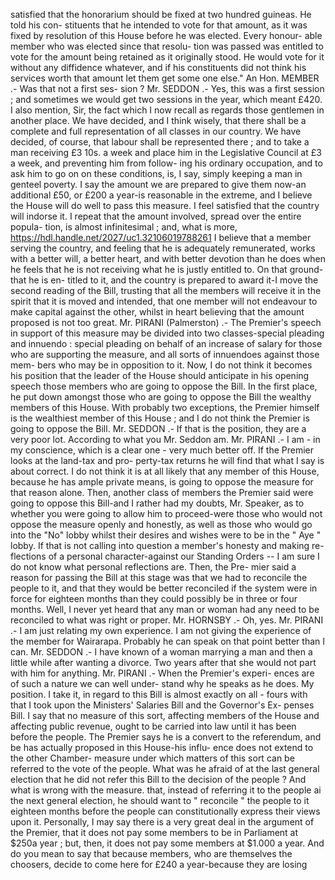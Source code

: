 satisfied that the honorarium should be fixed at two hundred guineas. He told his con- stituents that he intended to vote for that amount, as it was fixed by resolution of this House before he was elected. Every honour- able member who was elected since that resolu- tion was passed was entitled to vote for the amount being retained as it originally stood. He would vote for it without any diffidence whatever, and if his constituents did not think his services worth that amount let them get some one else." An Hon. MEMBER .- Was that not a first ses- sion ? Mr. SEDDON .- Yes, this was a first session ; and sometimes we would get two sessions in the year, which meant £420. I also mention, Sir, the fact which I now recall as regards those gentlemen in another place. We have decided, and I think wisely, that there shall be a complete and full representation of all classes in our country. We have decided, of course, that labour shall be represented there ; and to take a man receiving £3 10s. a week and place him in the Legislative Council at £3 a week, and preventing him from follow- ing his ordinary occupation, and to ask him to go on on these conditions, is, I say, simply keeping a man in genteel poverty. I say the amount we are prepared to give them now-an additional £50, or £200 a year-is reasonable in the extreme, and I believe the House will do well to pass this measure. I feel satisfied that the country will indorse it. I repeat that the amount involved, spread over the entire popula- tion, is almost infinitesimal ; and, what is more, https://hdl.handle.net/2027/uc1.32106019788261 I believe that a member serving the country, and feeling that he is adequately remunerated, works with a better will, a better heart, and with better devotion than he does when he feels that he is not receiving what he is justly entitled to. On that ground-that he is en- titled to it, and the country is prepared to award it-I move the second reading of the Bill, trusting that all the members will receive it in the spirit that it is moved and intended, that one member will not endeavour to make capital against the other, whilst in heart believing that the amount proposed is not too great. Mr. PIRANI (Palmerston) .- The Premier's speech in support of this measure may be divided into two classes-special pleading and innuendo : special pleading on behalf of an increase of salary for those who are supporting the measure, and all sorts of innuendoes against those mem- bers who may be in opposition to it. Now, I do not think it becomes his position that the leader of the House should anticipate in his opening speech those members who are going to oppose the Bill. In the first place, he put down amongst those who are going to oppose the Bill the wealthy members of this House. With probably two exceptions, the Premier himself is the wealthiest member of this House ; and I do not think the Premier is going to oppose the Bill. Mr. SEDDON .- If that is the position, they are a very poor lot. According to what you Mr. Seddon am. Mr. PIRANI .- I am - in my conscience, which is a clear one - very much better off. If the Premier looks at the land-tax and pro- perty-tax returns he will find that what I say is about correct. I do not think it is at all likely that any member of this House, because he has <!-- PageHeader=". ." --> ample private means, is going to oppose the measure for that reason alone. Then, another <!-- PageHeader="1" --> class of members the Premier said were going to oppose this Bill-and I rather had my doubts, Mr. Speaker, as to whether you were going to allow him to proceed-were those who would not oppose the measure openly and honestly, as well as those who would go into the "No" lobby whilst their desires and wishes were to be in the " Aye " lobby. If that is not calling into question a member's honesty and making re- flections of a personal character-against our Standing Orders -- I am sure I do not know what personal reflections are. Then, the Pre- mier said a reason for passing the Bill at this stage was that we had to reconcile the people to it, and that they would be better reconciled if the system were in force for eighteen months than they could possibly be in three or four months. Well, I never yet heard that any man or woman had any need to be reconciled to what was right or proper. Mr. HORNSBY .- Oh, yes. Mr. PIRANI .- I am just relating my own experience. I am not giving the experience of the member for Wairarapa. Probably he can speak on that point better than I can. Mr. SEDDON .- I have known of a woman marrying a man and then a little while after wanting a divorce. Two years after that she would not part with him for anything. Mr. PIRANI .- When the Premier's experi- ences are of such a nature we can well under- stand why he speaks as he does. My position. I take it, in regard to this Bill is almost exactly on all - fours with that I took upon the Ministers' Salaries Bill and the Governor's Ex- penses Bill. I say that no measure of this sort, affecting members of the House and affecting public revenue, ought to be carried into law until it has been before the people. The Premier says he is a convert to the referendum, and be has actually proposed in this House-his influ- ence does not extend to the other Chamber- measure under which matters of this sort can be referred to the vote of the people. What was he afraid of at the last general election that he did not refer this Bill to the decision of the people ? And what is wrong with the measure. that, instead of referring it to the people ai the next general election, he should want to " reconcile " the people to it eighteen months before the people can constitutionally express their views upon it. Personally, I may say there is a very great deal in the argument of the Premier, that it does not pay some members to be in Parliament at $250a year ; but, then, it does not pay some members at $1.000 a year. And do you mean to say that because members, who are themselves the choosers, decide to come here for £240 a year-because they are losing 